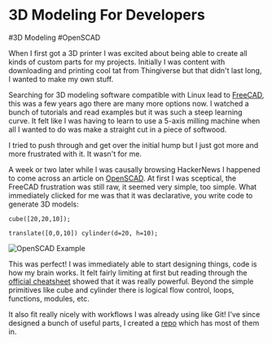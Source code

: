 # 3D Modeling For Developers

#3D Modeling
#OpenSCAD

When I first got a 3D printer I was excited about being able to create all kinds of custom parts for my projects.
Initially I was content with downloading and printing cool tat from Thingiverse but that didn't last long, I wanted to
make my own stuff.

Searching for 3D modeling software compatible with Linux lead to [FreeCAD](https://www.freecad.org/), this was a few
years ago there are many more options now. I watched a bunch of tutorials and read examples but it was such a steep
learning curve. It felt like I was having to learn to use a 5-axis milling machine when all I wanted to do was make a
straight cut in a piece of softwood.

I tried to push through and get over the initial hump but I just got more and more frustrated with it. It wasn't for me.

A week or two later while I was causally browsing HackerNews I happened to come across an article on
[OpenSCAD](https://openscad.org/). At first I was sceptical, the FreeCAD frustration was still raw, it seemed very 
simple, too simple. What immediately clicked for me was that it was declarative, you write code to generate 3D models:

```openscad
cube([20,20,10]);

translate([0,0,10]) cylinder(d=20, h=10);
```

![OpenSCAD Example](/images/openscad-example.png)

This was perfect! I was immediately able to start designing things, code is how my brain works. It felt fairly limiting 
at first but reading through the [official cheatsheet](https://openscad.org/cheatsheet/index.html) showed that it was
really powerful. Beyond the simple primitives like cube and cylinder there is logical flow control, loops, functions,
modules, etc.

It also fit really nicely with workflows I was already using like Git! I've since designed a bunch of useful parts, I
created a [repo](https://github.com/moebrowne/3D-models) which has most of them in.
